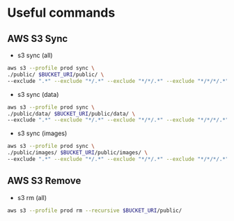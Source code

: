 # Useful commands

## AWS S3 Sync

- s3 sync (all)

```sh
aws s3 --profile prod sync \
./public/ $BUCKET_URI/public/ \
--exclude ".*" --exclude "*/.*" --exclude "*/*/.*" --exclude "*/*/*/.*"
```

- s3 sync (data)

```sh
aws s3 --profile prod sync \
./public/data/ $BUCKET_URI/public/data/ \
--exclude ".*" --exclude "*/.*" --exclude "*/*/.*" --exclude "*/*/*/.*"
```

- s3 sync (images)

```sh
aws s3 --profile prod sync \
./public/images/ $BUCKET_URI/public/images/ \
--exclude ".*" --exclude "*/.*" --exclude "*/*/.*" --exclude "*/*/*/.*"
```

## AWS S3 Remove

- s3 rm (all)

```sh
aws s3 --profile prod rm --recursive $BUCKET_URI/public/
```
